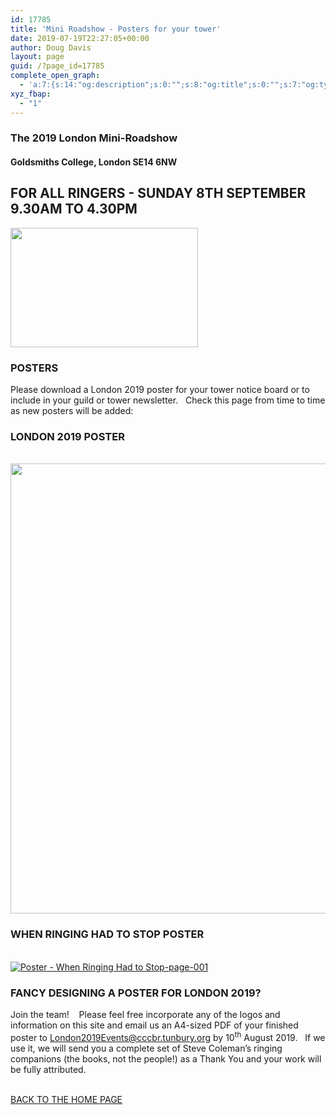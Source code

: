 ```yaml
---
id: 17785
title: 'Mini Roadshow - Posters for your tower'
date: 2019-07-19T22:27:05+00:00
author: Doug Davis
layout: page
guid: /?page_id=17785
complete_open_graph:
  - 'a:7:{s:14:"og:description";s:0:"";s:8:"og:title";s:0:"";s:7:"og:type";s:0:"";s:12:"twitter:card";s:7:"summary";s:15:"twitter:creator";s:0:"";s:19:"twitter:description";s:0:"";s:8:"og:image";s:0:"";}'
xyz_fbap:
  - "1"
---
```

### The 2019 London Mini-Roadshow

#### Goldsmiths College, London SE14 6NW

## FOR ALL RINGERS - SUNDAY 8TH SEPTEMBER 9.30AM TO 4.30PM

<img loading="lazy" width="300" height="191" src="https://cccbr.org.uk/wp-content/uploads/2019/05/london2019_logo-300x191.jpg" alt="" srcset="https://cccbr.org.uk/wp-content/uploads/2019/05/london2019_logo-300x191.jpg 300w, https://cccbr.org.uk/wp-content/uploads/2019/05/london2019_logo.jpg 540w" sizes="(max-width: 300px) 100vw, 300px" /> 

### POSTERS

Please download a London 2019 poster for your tower notice board or to include in your guild or tower newsletter.   Check this page from time to time as new posters will be added:

### LONDON 2019 POSTER

<a href="https://cccbr.org.uk/wp-content/uploads/2019/07/Poster-London-2019.pdf" data-elementor-open-lightbox="" target="_blank" rel="noopener noreferrer"><br /> <img loading="lazy" width="960" height="720" src="https://cccbr.org.uk/wp-content/uploads/2019/07/Poster-London-2019.jpg" alt="" srcset="https://cccbr.org.uk/wp-content/uploads/2019/07/Poster-London-2019.jpg 960w, https://cccbr.org.uk/wp-content/uploads/2019/07/Poster-London-2019-300x225.jpg 300w, https://cccbr.org.uk/wp-content/uploads/2019/07/Poster-London-2019-768x576.jpg 768w, https://cccbr.org.uk/wp-content/uploads/2019/07/Poster-London-2019-600x450.jpg 600w" sizes="(max-width: 960px) 100vw, 960px" /> </a>

### WHEN RINGING HAD TO STOP POSTER

<a href="https://cccbr.org.uk/wp-content/uploads/2019/07/Poster-When-Ringing-Had-to-Stop.pdf" data-elementor-open-lightbox="" target="_blank" rel="noopener noreferrer"><br /> <img src="https://cccbr.org.uk/wp-content/uploads/elementor/thumbs/Poster-When-Ringing-Had-to-Stop-page-001-ob0pffdb0hl2841fikyu6ow4yol8kdezqfo7kr12ww.jpg" title="Poster - When Ringing Had to Stop-page-001" alt="Poster - When Ringing Had to Stop-page-001" /> </a>

### FANCY DESIGNING A POSTER FOR LONDON 2019?

Join the team!    Please feel free incorporate any of the logos and information on this site and email us an A4-sized PDF of your finished poster to <London2019Events@cccbr.tunbury.org> by 10<sup>th</sup> August 2019.   If we use it, we will send you a complete set of Steve Coleman’s ringing companions (the books, not the people!) as a Thank You and your work will be fully attributed.

<a href="/about/annual-meetings/2019-meeting/mini-roadshow/" role="button"><br /> BACK TO THE HOME PAGE<br /> </a>
